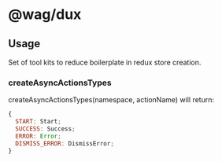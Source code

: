 # @wag/dux

## Usage
Set of tool kits to reduce boilerplate in redux store creation.

### createAsyncActionsTypes
createAsyncActionsTypes(namespace, actionName) will return: 

```javascript
{
  START: Start;
  SUCCESS: Success;
  ERROR: Error;
  DISMISS_ERROR: DismissError;
}
```
